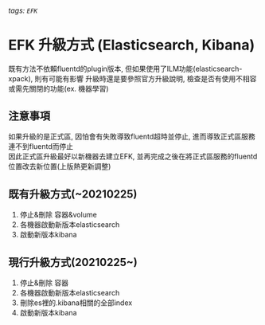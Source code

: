 ###### tags: `EFK`

# EFK 升級方式 (Elasticsearch, Kibana)

既有方法不依賴fluentd的plugin版本, 但如果使用了ILM功能(elasticsearch-xpack), 則有可能有影響
升級時還是要參照官方升級說明, 檢查是否有使用不相容或需先關閉的功能(ex. 機器學習)

## 注意事項

如果升級的是正式區, 因怕會有失敗導致fluentd超時並停止, 進而導致正式區服務連不到fluentd而停止  
因此正式區升級最好以新機器去建立EFK, 並再完成之後在將正式區服務的fluentd位置改去新位置(上版熱更新調整)  

## 既有升級方式(~20210225)

1. 停止&刪除 容器&volume
2. 各機器啟動新版本elasticsearch
3. 啟動新版本kibana

## 現行升級方式(20210225~)

1. 停止&刪除 容器
2. 各機器啟動新版本elasticsearch
3. 刪除es裡的.kibana相關的全部index
4. 啟動新版本kibana
